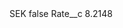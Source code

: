 <?xml version="1.0" encoding="UTF-8"?>
<CustomMetadata xmlns="http://soap.sforce.com/2006/04/metadata" xmlns:xsi="http://www.w3.org/2001/XMLSchema-instance" xmlns:xsd="http://www.w3.org/2001/XMLSchema">
    <label>SEK</label>
    <protected>false</protected>
    <values>
        <field>Rate__c</field>
        <value xsi:type="xsd:double">8.2148</value>
    </values>
</CustomMetadata>
